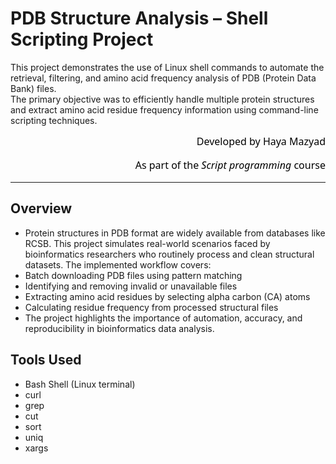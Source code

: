 # PDB Structure Analysis – Shell Scripting Project
This project demonstrates the use of Linux shell commands to automate the retrieval, filtering, and amino acid frequency analysis of PDB (Protein Data Bank) files.  
The primary objective was to efficiently handle multiple protein structures and extract amino acid residue frequency information using command-line scripting techniques.

<div align="right" style="font-size:16px; color:black; font-family:Segoe UI, sans-serif;">
Developed by Haya Mazyad
    
As part of the *Script programming* course
</div>

---
## Overview
- Protein structures in PDB format are widely available from databases like RCSB. This project simulates real-world scenarios faced by bioinformatics researchers who routinely process and clean structural datasets. The implemented workflow covers:
- Batch downloading PDB files using pattern matching
- Identifying and removing invalid or unavailable files
- Extracting amino acid residues by selecting alpha carbon (CA) atoms
- Calculating residue frequency from processed structural files
- The project highlights the importance of automation, accuracy, and reproducibility in bioinformatics data analysis.

## Tools Used
- Bash Shell (Linux terminal)
- curl
- grep
- cut
- sort
- uniq
- xargs
